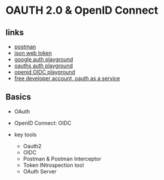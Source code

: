 # OAUTH 2.0 & OpenID Connect

## links

- [postman](https://www.postman.com/)
- [json web token](https://jwt.io/)
- [google auth playground](https://developers.google.com/oauthplayground)
- [oauths auth playground](https://www.oauth.com/playground)
- [openid OIDC playground](https://openidconnect.net/)
- [free developer account, oauth as a service](https://developer.okta.com)

## Basics

- OAuth
- OpenID Connect: OIDC

- key tools
  - Oauth2
  - OIDC
  - Postman & Postman Interceptor
  - Token INtrospection tool
  - OAuth Server
